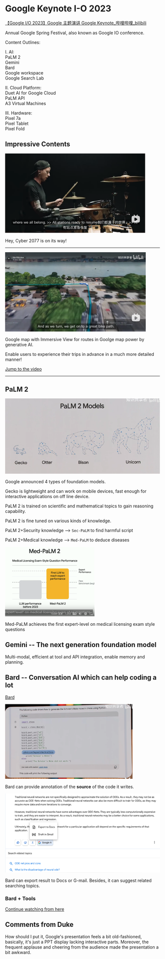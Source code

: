 # Google Keynote I-O 2023

[【Google I/O 2023】Google 主题演讲 Google Keynote_哔哩哔哩_bilibili](https://www.bilibili.com/video/BV1NX4y1m7Vh/?spm_id_from=333.999.0.0&vd_source=57ac3ae5415445af2ffe1e61e1722d73)

Annual Google Spring Festival, also known as Google IO conference.

Content Outlines: 

I. AI:  
PaLM 2  
Gemini  
Bard  
Google workspace  
Google Search Lab  

II. Cloud Platform:  
Duet AI for Google Cloud  
PaLM API  
A3 Virtual Machines  

III. Hardware:  
Pixel 7a  
Pixel Tablet  
Pixel Fold  

## Impressive Contents

<img src="./Google Keynote I-O 2023.assets/image-20230514094021600.png" alt="image-20230514094021600" style="zoom:50%;" />

Hey, Cyber 2077 is on its way!

------------------------

<img src="./Google Keynote I-O 2023.assets/image-20230514095932044.png" alt="image-20230514095932044" style="zoom:50%;" />

Google map with Immersive View for routes in Goolge map power by generative AI. 

Enable users to experience their trips in advance in a much more detailed manner!

[Jump to the video](https://www.bilibili.com/video/BV1NM4y1t7zs?t=340.7)

------------------------

## PaLM 2

<img src="./Google Keynote I-O 2023.assets/image-20230514160910080.png" alt="image-20230514160910080" />

Google announced 4 types of foundation models.

Gecko is lightweight and can work on mobile devices, fast enough for interactive applications on off line device.

PaLM 2 is trained on scientific and mathematical topics to gain reasoning capability.

PaLM 2 is fine tuned on various kinds of knowledge.

PaLM 2+Security knowledge --> `Sec-PaLM` to find harmful script

PaLM 2+Medical knowledge --> `Med-PaLM` to deduce diseases

<img src="./Google Keynote I-O 2023.assets/image-20230514161503128.png" alt="image-20230514161503128" style="zoom:50%;" />

Med-PaLM achieves the first expert-level on medical licensing exam style questions

## Gemini -- The next generation foundation model

Multi-modal, efficient at tool and API integration, enable memory and planning.

## Bard -- Conversation AI which can help coding a lot

[Bard](https://bard.google.com/)

<img src="./Google Keynote I-O 2023.assets/image-20230514162205694.png" alt="image-20230514162205694" style="zoom: 67%;" />

Bard can provide annotation of the **source** of the code it writes.

<img src="./Google Keynote I-O 2023.assets/image-20230514163215459.png" alt="image-20230514163215459" style="zoom:80%;" />

Bard can export result to Docs or G-mail. Besides, it can suggest related searching topics.

### Bard + Tools

[Continue watching from here](https://www.bilibili.com/video/BV1NM4y1t7zs?t=2211.1)

## Comments from Duke

How should I put it, Google's presentation feels a bit old-fashioned, basically, it's just a PPT display lacking interactive parts. Moreover, the frequent applause and cheering from the audience made the presentation a bit awkward.
